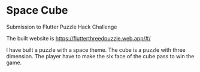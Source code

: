 # Space Cube

Submission to Flutter Puzzle Hack Challenge

The built website is https://flutterthreedpuzzle.web.app/#/

I have built a puzzle with a space theme. The cube is a puzzle with three dimension. The player have to make the six face of the cube pass to win the game.

